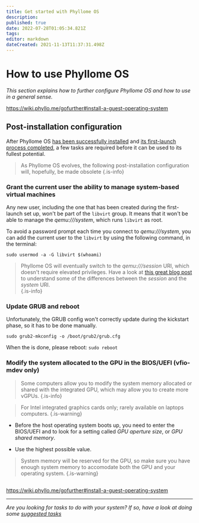 ```yaml
---
title: Get started with Phyllome OS
description: 
published: true
date: 2022-07-28T01:05:34.821Z
tags: 
editor: markdown
dateCreated: 2021-11-13T11:37:31.498Z
---
```


# How to use Phyllome OS

*This section explains how to further configure Phyllome OS and how to use in a general sense.*   

https://wiki.phyllo.me/gofurther#install-a-guest-operating-system

## Post-installation configuration

After Phyllome OS [has been successfully installed](/deploy/install) and [its first-launch process completed](/deploy/install#first-launch), a few tasks are required before it can be used to its fullest potential.

> As Phyllome OS evolves, the following post-installation configuration will, hopefully, be made obsolete 
{.is-info}

### Grant the current user the ability to manage system-based virtual machines

Any new user, including the one that has been created during the first-launch set up, won't be part of the `libvirt` group. It  means that it won't be able to manage the *qemu:///system*, which runs `libvirt` as root.

To avoid a password prompt each time you connect to *qemu:///system*, you can add the current user to the `libvirt` by using the following command, in the terminal:

```
sudo usermod -a -G libvirt $(whoami)
```

> Phyllome OS will eventually switch to the *qemu:///session* URI, which doesn't require elevated privileges. Have a look at [this great blog post](https://blog.wikichoon.com/2016/01/qemusystem-vs-qemusession.html) to understand some of the differences between the *session* and the *system* URI.  
{.is-info}

### Update GRUB and reboot

Unfortunately, the GRUB config won't correctly update during the kickstart phase, so it has to be done manually.

```
sudo grub2-mkconfig -o /boot/grub2/grub.cfg
```
When the is done, please reboot: `sudo reboot`

### Modify the system allocated to the GPU in the BIOS/UEFI (vfio-mdev only)

> Some computers allow you to modify the system memory allocated or shared with the integrated GPU, which may allow you to create more vGPUs.
{.is-info}

> For Intel integrated graphics cards only; rarely available on laptops computers.
{.is-warning}

* Before the host operating system boots up, you need to enter the BIOS/UEFI and to look for a setting called *GPU aperture size*, or *GPU shared memory*. 

* Use the highest possible value.

> System memory will be reserved for the GPU, so make sure you have enough system memory to accomodate both the GPU and your operating system. 
{.is-warning}


## 
https://wiki.phyllo.me/gofurther#install-a-guest-operating-system



---

*Are you looking for tasks to do with your system? If so, have a look at doing some [suggested tasks](/gofurther)*

[^1]: Although, we very much encourage you to [hack it](https://github.com/PhyllomeOS/phyllomeos#how-to-hack-phyllome-os).